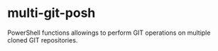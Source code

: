 # multi-git-posh
PowerShell functions allowings to perform GIT operations on multiple cloned GIT repositories.
